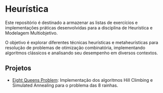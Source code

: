 # Heurística

Este repositório é destinado a armazenar as listas de exercícios e implementações práticas desenvolvidas para a disciplina de Heurística e Modelagem Multiobjetivo.

O objetivo é explorar diferentes técnicas heurísticas e metaheurísticas para resolução de problemas de otimização combinatória, implementando algoritmos clássicos e analisando seu desempenho em diversos contextos.

## Projetos

- [Eight Queens Problem](./eight_queens/): Implementação dos algoritmos Hill Climbing e Simulated Annealing para o problema das 8 rainhas.
